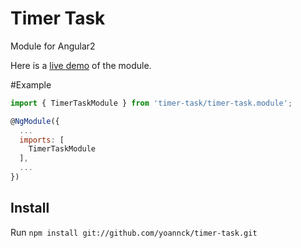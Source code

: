 # Timer Task

Module for Angular2

Here is a [live demo](http://timertask.yoannck.com/) of the module.

#Example

```javascript
import { TimerTaskModule } from 'timer-task/timer-task.module';

@NgModule({
  ...
  imports: [
    TimerTaskModule
  ],
  ...
})
```

## Install

Run `npm install git://github.com/yoannck/timer-task.git`

